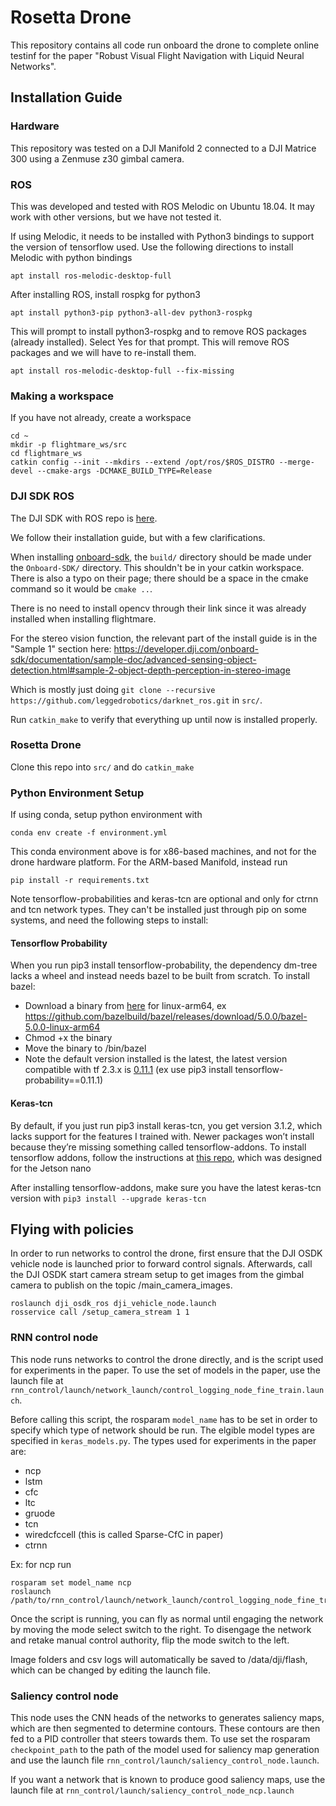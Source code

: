 # Rosetta Drone
This repository contains all code run onboard the drone to complete online testinf for the paper "Robust Visual Flight Navigation with Liquid Neural Networks".

## Installation Guide
### Hardware
This repository was tested on a DJI Manifold 2 connected to a DJI Matrice 300 using a Zenmuse z30 gimbal camera.
### ROS

This was developed and tested with ROS Melodic on Ubuntu 18.04. It may work with other versions, but we have not tested it. 

If using Melodic, it needs to be installed with Python3 bindings to support the version of tensorflow used. Use the following directions to install Melodic with python bindings

~~~
apt install ros-melodic-desktop-full
~~~
After installing ROS, install rospkg for python3
~~~
apt install python3-pip python3-all-dev python3-rospkg
~~~
This will prompt to install python3-rospkg and to remove ROS packages (already installed). Select Yes for that prompt. This will remove ROS packages and we will have to re-install them.
~~~
apt install ros-melodic-desktop-full --fix-missing
~~~


### Making a workspace

If you have not already, create a workspace

~~~~
cd ~
mkdir -p flightmare_ws/src
cd flightmare_ws
catkin config --init --mkdirs --extend /opt/ros/$ROS_DISTRO --merge-devel --cmake-args -DCMAKE_BUILD_TYPE=Release
~~~~

### DJI SDK ROS

The DJI SDK with ROS repo is [here](https://github.com/dji-sdk/Onboard-SDK-ROS).  

We follow their installation guide, but with a few clarifications.  

When installing [onboard-sdk](https://github.com/dji-sdk/Onboard-SDK), the `build/` directory should be made under the `Onboard-SDK/` directory. This shouldn't be in your catkin workspace. There is also a typo on their page; there should be a space in the cmake command so it would be `cmake ..`.  

There is no need to install opencv through their link since it was already installed when installing flightmare.  

For the stereo vision function, the relevant part of the install guide is in the "Sample 1" section here: https://developer.dji.com/onboard-sdk/documentation/sample-doc/advanced-sensing-object-detection.html#sample-2-object-depth-perception-in-stereo-image  

Which is mostly just doing `git clone --recursive https://github.com/leggedrobotics/darknet_ros.git` in `src/`.

Run `catkin_make` to verify that everything up until now is installed properly.  

### Rosetta Drone

Clone this repo into `src/` and do `catkin_make`

### Python Environment Setup
If using conda, setup python environment with

~~~
conda env create -f environment.yml
~~~

This conda environment above is for x86-based machines, and not for the drone hardware platform. For the ARM-based Manifold, instead run

~~~
pip install -r requirements.txt
~~~

Note tensorflow-probabilities and keras-tcn are optional and only for ctrnn and tcn network types. They can't be installed just through pip on some systems, and need the following steps to install:

#### Tensorflow Probability
When you run pip3 install tensorflow-probability, the dependency dm-tree lacks a wheel and instead needs bazel to be built from scratch. To install bazel:

- Download a binary from [here](https://github.com/bazelbuild/bazel/releases) for linux-arm64, ex https://github.com/bazelbuild/bazel/releases/download/5.0.0/bazel-5.0.0-linux-arm64
- Chmod +x the binary
- Move the binary to /bin/bazel
- Note the default version installed is the latest, the latest version compatible with tf 2.3.x is [0.11.1](https://github.com/tensorflow/probability/releases/tag/v0.11.1) (ex use pip3 install tensorflow-probability==0.11.1)
#### Keras-tcn
By default, if you just run pip3 install keras-tcn, you get version 3.1.2, which lacks support for the features I trained with. Newer packages won’t install because they’re missing something called tensorflow-addons. To install tensorflow addons, follow the instructions at [this repo](https://github.com/sujeendran/tensorflow-addons), which was designed for the Jetson nano

After installing tensorflow-addons, make sure you have the latest keras-tcn version with `pip3 install --upgrade keras-tcn`


## Flying with policies
In order to run networks to control the drone, first ensure that the DJI OSDK vehicle node is launched prior to forward control signals. Afterwards, call the DJI OSDK start camera stream setup to get images from the gimbal camera to publish on the topic /main_camera_images.

~~~
roslaunch dji_osdk_ros dji_vehicle_node.launch
rosservice call /setup_camera_stream 1 1
~~~

### RNN control node
This node runs networks to control the drone directly, and is the script used for experiments in the paper. To use the set of models in the paper, use the launch file at `rnn_control/launch/network_launch/control_logging_node_fine_train.launch`.

Before calling this script, the rosparam `model_name` has to be set in order to specify which type of network should be run. The elgible model types are specified in `keras_models.py`. The types used for experiments in the paper are:
- ncp
- lstm
- cfc
- ltc
- gruode
- tcn
- wiredcfccell (this is called Sparse-CfC in paper)
- ctrnn

Ex: for ncp run
~~~
rosparam set model_name ncp
roslaunch /path/to/rnn_control/launch/network_launch/control_logging_node_fine_train.launch
~~~

Once the script is running, you can fly as normal until engaging the network by moving the mode select switch to the right. To disengage the network and retake manual control authority, flip the mode switch to the left.

Image folders and csv logs will automatically be saved to /data/dji/flash, which can be changed by editing the launch file.

### Saliency control node
This node uses the CNN heads of the networks to generates saliency maps, which are then segmented to determine contours. These contours are then fed to a PID controller that steers towards them. To use set the rosparam `checkpoint_path` to the path of the model used for saliency map generation and use the launch file `rnn_control/launch/saliency_control_node.launch`.

If you want a network that is known to produce good saliency maps, use the launch file at `rnn_control/launch/saliency_control_node_ncp.launch`